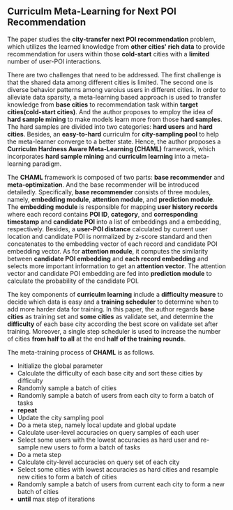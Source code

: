 ## Curriculm Meta-Learning for Next POI Recommendation

The paper studies the **city-transfer next POI recommendation** problem, which utilizes the learned knowledge from **other cities' rich data** to provide recommendation for users within those **cold-start** cities with a **limited** number of user-POI interactions. 

There are two challenges that need to be addressed. The first challenge is that the shared data among different cities is limited. The second one is diverse behavior patterns among varoius users in different cities. In order to alleviate data sparsity, a meta-learning based approach is used to transfer knowledge from **base cities** to recommendation task within **target cities(cold-start cities)**. And the author proposes to employ the idea of **hard sample mining** to make models learn more from those **hard samples**. The hard samples are divided into two categories: **hard users** and **hard cities**. Besides, an **easy-to-hard** curriculm for **city-sampling pool** to help the meta-learner converge to a better state. Hence, the author proposes a **Curriculm Hardness Aware Meta-Learning (CHAML)** framework, which incorporates **hard sample mining** and **curriculm learning** into a meta-learning paradigm.

The **CHAML** framework is composed of two parts: **base recommender** and **meta-optimization**. And the base recommender will be introduced detailedly.
Specifically, **base recommender** consists of three modules, namely, **embedding module**, **attention module**, and **prediction module**. The **embedding module** is responsible for mapping **user history records** where each record contains **POI ID**, **category**, and **corresponding timestamp** and **candidate POI** into a list of embeddings and a embedding, respectively. Besides, a **user-POI distance** calculated by current user location and candidate POI is normalized by z-score standard and then concatenates to the embedding vector of each record and candidate POI embedding vector. As for **attention module**, it computes the similarity between **candidate POI embedding** and **each record embedding** and selects more important information to get an **attention vector**. The attention vector and candidate POI embedding are fed into **prediction module** to calculate the probability of the candidate POI. 

The key components of **curriculm learning** include a **difficulty measure** to decide which data is easy and a **training scheduler** to determine when to add more harder data for training. In this paper, the author regards **base cities** as training set and **some cities** as validate set, and determine the **difficulty** of each base city according the best score on validate set after training. Moreover, a single step scheduler is used to increase the number of cities **from half to all** at the end **half of the training rounds**.


The meta-training process of **CHAML** is as follows.

* Initialize the global parameter
* Calculate the difficulty of each base city and sort these cities by difficulty
* Randomly sample a batch of cities
* Randomly sample a batch of users from each city to form a batch of tasks
* **repeat**
* Update the city sampling pool
* Do a meta step, namely local update and global update
* Calculate user-level accuracies on query samples of each user
* Select some users with the lowest accuracies as hard user and re-sample new users to form a batch of tasks
* Do a meta step
* Calculate city-level accuracies on query set of each city
* Select some cities with lowest accuracies as hard cities and resample new cities to form a batch of cities
* Randomly sample a batch of users from current each city to form a new batch of cities
* **until** max step of iterations 




